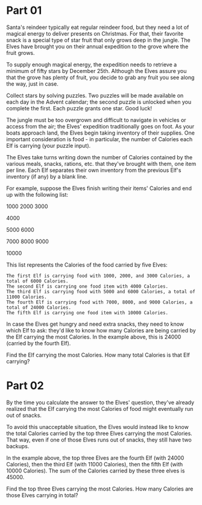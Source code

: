# Part 01

Santa's reindeer typically eat regular reindeer food, but they need a lot of magical energy to deliver 
presents on Christmas. For that, their favorite snack is a special type of star fruit that only grows 
deep in the jungle. The Elves have brought you on their annual expedition to the grove where the fruit grows.

To supply enough magical energy, the expedition needs to retrieve a minimum of fifty stars by December 25th. 
Although the Elves assure you that the grove has plenty of fruit, you decide to grab any fruit you see along 
the way, just in case.

Collect stars by solving puzzles. Two puzzles will be made available on each day in the Advent calendar; the 
second puzzle is unlocked when you complete the first. Each puzzle grants one star. Good luck!

The jungle must be too overgrown and difficult to navigate in vehicles or access from the air; the Elves' expedition 
traditionally goes on foot. As your boats approach land, the Elves begin taking inventory of their supplies. One 
important consideration is food - in particular, the number of Calories each Elf is carrying (your puzzle input).

The Elves take turns writing down the number of Calories contained by the various meals, snacks, rations, etc. 
that they've brought with them, one item per line. Each Elf separates their own inventory from the previous 
Elf's inventory (if any) by a blank line.

For example, suppose the Elves finish writing their items' Calories and end up with the following list:

1000
2000
3000

4000

5000
6000

7000
8000
9000

10000

This list represents the Calories of the food carried by five Elves:

    The first Elf is carrying food with 1000, 2000, and 3000 Calories, a total of 6000 Calories.
    The second Elf is carrying one food item with 4000 Calories.
    The third Elf is carrying food with 5000 and 6000 Calories, a total of 11000 Calories.
    The fourth Elf is carrying food with 7000, 8000, and 9000 Calories, a total of 24000 Calories.
    The fifth Elf is carrying one food item with 10000 Calories.

In case the Elves get hungry and need extra snacks, they need to know which Elf to ask: they'd like to know how 
many Calories are being carried by the Elf carrying the most Calories. In the example above, this 
is 24000 (carried by the fourth Elf).

Find the Elf carrying the most Calories. How many total Calories is that Elf carrying?

# Part 02
By the time you calculate the answer to the Elves' question, they've already realized that the Elf carrying the most Calories of food might eventually run out of snacks.

To avoid this unacceptable situation, the Elves would instead like to know the total Calories carried by the top three Elves carrying the most Calories. That way, even if one of those Elves runs out of snacks, they still have two backups.

In the example above, the top three Elves are the fourth Elf (with 24000 Calories), then the third Elf (with 11000 Calories), then the fifth Elf (with 10000 Calories). The sum of the Calories carried by these three elves is 45000.

Find the top three Elves carrying the most Calories. How many Calories are those Elves carrying in total?